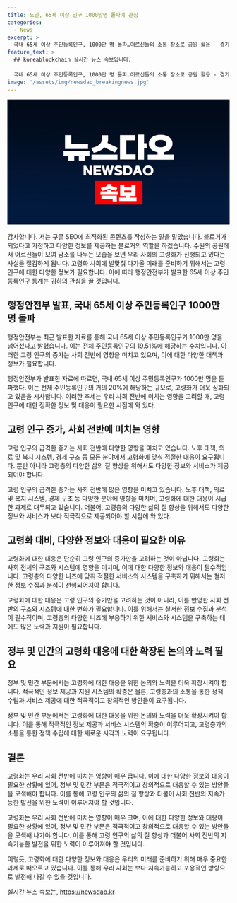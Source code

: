 ```yaml
---
title: 노인, 65세 이상 인구 1000만명 돌파에 관심
categories:
  - News
excerpt: >
  국내 65세 이상 주민등록인구, 1000만 명 돌파…어르신들의 소통 장소로 공원 활용 - 경기 수원시 공원에서 65세 이상 어르신들이 소통하는 모습이 포착됐다. 행안부는 65세 이상 주민등록인구가 1000만 62명으로 전체 인구의 19.51%를 차지하며 1000만 명을 돌파했다. 현재 이들은 공원 등에서 소통과 산책을 즐기며 노후를 즐기고 있다. (150자)
feature_text: >
  ## koreablockchain 실시간 뉴스 속보입니다.

  국내 65세 이상 주민등록인구, 1000만 명 돌파…어르신들의 소통 장소로 공원 활용 - 경기 수원시 공원에서 65세 이상 어르신들이 소통하는 모습이 포착됐다. 행안부는 65세 이상 주민등록인구가 1000만 62명으로 전체 인구의 19.51%를 차지하며 1000만 명을 돌파했다. 현재 이들은 공원 등에서 소통과 산책을 즐기며 노후를 즐기고 있다. (150자)
image: '/assets/img/newsdao_breakingnews.jpg'
---
```


<p><img src="/assets/img/newsdao_breakingnews.jpg" alt="koreablockchain 속보" /></p>

<p>감사합니다.
저는 구글 SEO에 최적화된 콘텐츠를 작성하는 일을 맡았습니다. 블로거가 되었다고 가정하고 다양한 정보를 제공하는 블로거의 역할을 하겠습니다. 
수원의 공원에서 어르신들이 모여 담소를 나누는 모습을 보면 우리 사회의 고령화가 진행되고 있다는 사실을 절감하게 됩니다. 고령화 사회에 발맞춰 다가올 미래를 준비하기 위해서는 고령 인구에 대한 다양한 정보가 필요합니다. 이에 따라 행정안전부가 발표한 65세 이상 주민등록인구 통계는 귀하의 관심을 끌 것입니다. </p>

<h2 data-ke-size="size26">행정안전부 발표, 국내 65세 이상 주민등록인구 1000만 명 돌파</h2>

<p>행정안전부는 최근 발표한 자료를 통해 국내 65세 이상 주민등록인구가 1000만 명을 넘어섰다고 밝혔습니다. 이는 전체 주민등록인구의 19.51%에 해당하는 수치입니다. 이러한 고령 인구의 증가는 사회 전반에 영향을 미치고 있으며, 이에 대한 다양한 대책과 정보가 필요합니다.</p>

<p data-ke-size="size16">행정안전부가 발표한 자료에 따르면, 국내 65세 이상 주민등록인구가 1000만 명을 돌파했다. 이는 전체 주민등록인구의 거의 20%에 해당하는 규모로, 고령화가 더욱 심화되고 있음을 시사합니다. 이러한 추세는 우리 사회 전반에 미치는 영향을 고려할 때, 고령 인구에 대한 정확한 정보 및 대응이 필요한 시점에 와 있다.</p>

<h2 data-ke-size="size26">고령 인구 증가, 사회 전반에 미치는 영향</h2>

<p>고령 인구의 급격한 증가는 사회 전반에 다양한 영향을 미치고 있습니다. 노후 대책, 의료 및 복지 시스템, 경제 구조 등 모든 분야에서 고령화에 맞춰 적절한 대응이 요구됩니다. 뿐만 아니라 고령층의 다양한 삶의 질 향상을 위해서도 다양한 정보와 서비스가 제공되어야 합니다.</p>

<p data-ke-size="size16">고령 인구의 급격한 증가는 사회 전반에 많은 영향을 미치고 있습니다. 노후 대책, 의료 및 복지 시스템, 경제 구조 등 다양한 분야에 영향을 미치며, 고령화에 대한 대응이 시급한 과제로 대두되고 있습니다. 더불어, 고령층의 다양한 삶의 질 향상을 위해서도 다양한 정보와 서비스가 보다 적극적으로 제공되어야 할 시점에 와 있다.</p>

<h2 data-ke-size="size26">고령화 대비, 다양한 정보와 대응이 필요한 이유</h2>

<p>고령화에 대한 대응은 단순히 고령 인구의 증가만을 고려하는 것이 아닙니다. 고령화는 사회 전체의 구조와 시스템에 영향을 미치며, 이에 대한 다양한 정보와 대응이 필수적입니다. 고령층의 다양한 니즈에 맞춰 적절한 서비스와 시스템을 구축하기 위해서는 철저한 정보 수집과 분석이 선행되어져야 합니다.</p>

<p data-ke-size="size16">고령화에 대한 대응은 고령 인구의 증가만을 고려하는 것이 아니라, 이를 반영한 사회 전반의 구조와 시스템에 대한 변화가 필요합니다. 이를 위해서는 철저한 정보 수집과 분석이 필수적이며, 고령층의 다양한 니즈에 부응하기 위한 서비스와 시스템을 구축하는 데에도 많은 노력과 지원이 필요합니다.</p>

<h2 data-ke-size="size26">정부 및 민간의 고령화 대응에 대한 확장된 논의와 노력 필요</h2>

<p>정부 및 민간 부문에서는 고령화에 대한 대응을 위한 논의와 노력을 더욱 확장시켜야 합니다. 적극적인 정보 제공과 지원 시스템의 확충은 물론, 고령층과의 소통을 통한 정책 수립과 서비스 제공에 대한 적극적이고 창의적인 방안들이 요구됩니다.</p>

<p data-ke-size="size16">정부 및 민간 부문에서는 고령화에 대한 대응을 위한 논의와 노력을 더욱 확장시켜야 합니다. 이를 통해 적극적인 정보 제공과 서비스 시스템의 확충이 이루어지고, 고령층과의 소통을 통한 정책 수립에 대한 새로운 시각과 노력이 요구됩니다.</p>

<h2 data-ke-size="size26">결론</h2>

<p>고령화는 우리 사회 전반에 미치는 영향이 매우 큽니다. 이에 대한 다양한 정보와 대응이 필요한 상황에 있어, 정부 및 민간 부문은 적극적이고 창의적으로 대응할 수 있는 방안들을 모색해야 합니다. 이를 통해 고령 인구의 삶의 질 향상과 더불어 사회 전반의 지속가능한 발전을 위한 노력이 이루어져야 할 것입니다.</p>

<p data-ke-size="size16">고령화는 우리 사회 전반에 미치는 영향이 매우 크며, 이에 대한 다양한 정보와 대응이 필요한 상황에 있어, 정부 및 민간 부문은 적극적이고 창의적으로 대응할 수 있는 방안들을 모색해 나가야 합니다. 이를 통해 고령 인구의 삶의 질 향상과 더불어 사회 전반의 지속가능한 발전을 위한 노력이 이루어져야 할 것입니다.</p>

<p>이렇듯, 고령화에 대한 다양한 정보와 대응은 우리의 미래를 준비하기 위해 매우 중요한 과제로 떠오르고 있습니다. 이를 통해 우리 사회는 보다 지속가능하고 포용적인 방향으로 발전해 나갈 수 있을 것입니다.</p>
실시간 뉴스 속보는, <a href="https://newsdao.kr" rel="dofollow">https://newsdao.kr</a>


